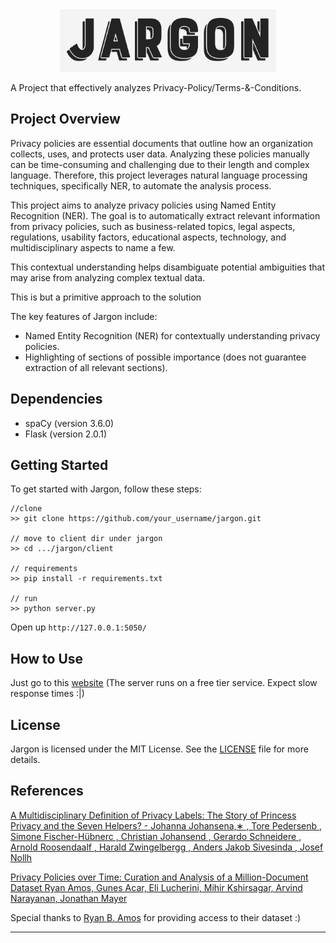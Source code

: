 <div align="center">
<img src="https://github.com/MinatoNamikaze02/jargon/blob/main/client/assets/title.png" height="100">
</div>

A Project that effectively analyzes Privacy-Policy/Terms-&-Conditions.

## Project Overview

Privacy policies are essential documents that outline how an organization collects, uses, and protects user data. Analyzing these policies manually can be time-consuming and challenging due to their length and complex language. Therefore, this project leverages natural language processing techniques, specifically NER, to automate the analysis process.

This project aims to analyze privacy policies using Named Entity Recognition (NER). The goal is to automatically extract relevant information from privacy policies, such as business-related topics, legal aspects, regulations, usability factors, educational aspects, technology, and multidisciplinary aspects to name a few.

This contextual understanding helps disambiguate potential ambiguities that may arise from analyzing complex textual data.

This is but a primitive approach to the solution

The key features of Jargon include:
- Named Entity Recognition (NER) for contextually understanding privacy policies.
- Highlighting of sections of possible importance (does not guarantee extraction of all relevant sections).

## Dependencies

- spaCy (version 3.6.0)
- Flask (version 2.0.1)

## Getting Started

To get started with Jargon, follow these steps:

```
//clone
>> git clone https://github.com/your_username/jargon.git

// move to client dir under jargon
>> cd .../jargon/client

// requirements
>> pip install -r requirements.txt

// run
>> python server.py
```

Open up ```http://127.0.0.1:5050/```

## How to Use

Just go to this [website](https://jargon-privacy-policy-analyzer.onrender.com) (The server runs on a free tier service. Expect slow response times :|)

## License

Jargon is licensed under the MIT License. See the [LICENSE](LICENSE) file for more details.

## References

[A Multidisciplinary Definition of Privacy Labels: The Story of Princess Privacy and the Seven Helpers? - Johanna Johansena,∗ , Tore Pedersenb , Simone Fischer-Hübnerc , Christian Johansend , Gerardo Schneidere , Arnold Roosendaalf , Harald Zwingelbergg , Anders Jakob Sivesinda , Josef Nollh](https://arxiv.org/pdf/2012.01813.pdf)

[Privacy Policies over Time: Curation and Analysis of a Million-Document Dataset Ryan Amos, Gunes Acar, Eli Lucherini, Mihir Kshirsagar, Arvind Narayanan, Jonathan Mayer](https://arxiv.org/abs/2008.09159)

Special thanks to [Ryan B. Amos](mailto:rbamos@cs.princeton.edu) for providing access to their dataset :)

---
